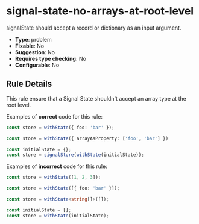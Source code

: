 # signal-state-no-arrays-at-root-level

signalState should accept a record or dictionary as an input argument.

- **Type**: problem
- **Fixable**: No
- **Suggestion**: No
- **Requires type checking**: No
- **Configurable**: No

<!-- Everything above this generated, do not edit -->
<!-- MANUAL-DOC:START -->

## Rule Details

This rule ensure that a Signal State shouldn't accept an array type at the root level.

Examples of **correct** code for this rule:

```ts
const store = withState({ foo: 'bar' });

const store = withState({ arrayAsProperty: ['foo', 'bar'] })

const initialState = {};
const store = signalStore(withState(initialState));
```

Examples of **incorrect** code for this rule:

```ts
const store = withState([1, 2, 3]);

const store = withState([{ foo: 'bar' }]);

const store = withState<string[]>([]);

const initialState = [];
const store = withState(initialState);
```
